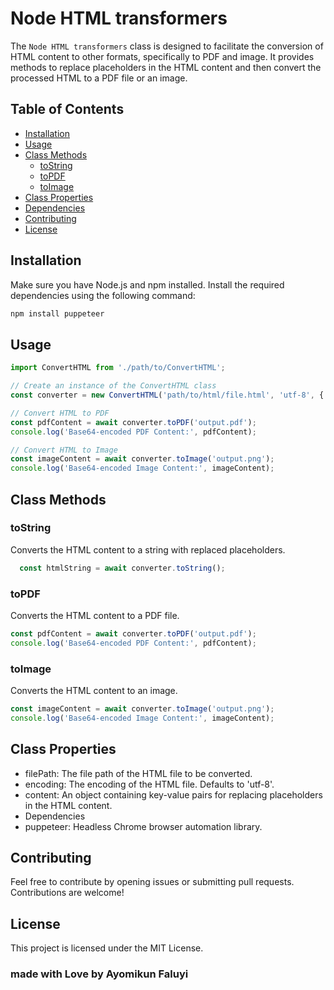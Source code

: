 # Node HTML transformers

The `Node HTML transformers` class is designed to facilitate the conversion of HTML content to other formats, specifically to PDF and image. It provides methods to replace placeholders in the HTML content and then convert the processed HTML to a PDF file or an image.

## Table of Contents
- [Installation](#installation)
- [Usage](#usage)
- [Class Methods](#class-methods)
  - [toString](#tostring)
  - [toPDF](#topdf)
  - [toImage](#toimage)
- [Class Properties](#class-properties)
- [Dependencies](#dependencies)
- [Contributing](#contributing)
- [License](#license)

## Installation

Make sure you have Node.js and npm installed. Install the required dependencies using the following command:

```bash
npm install puppeteer
```

## Usage

```typescript
import ConvertHTML from './path/to/ConvertHTML';

// Create an instance of the ConvertHTML class
const converter = new ConvertHTML('path/to/html/file.html', 'utf-8', { variable1: 'value1', variable2: 'value2' });

// Convert HTML to PDF
const pdfContent = await converter.toPDF('output.pdf');
console.log('Base64-encoded PDF Content:', pdfContent);

// Convert HTML to Image
const imageContent = await converter.toImage('output.png');
console.log('Base64-encoded Image Content:', imageContent);

```

## Class Methods


### toString

Converts the HTML content to a string with replaced placeholders.

```typescript
  const htmlString = await converter.toString();

```

### toPDF
Converts the HTML content to a PDF file.

```typescript
const pdfContent = await converter.toPDF('output.pdf');
console.log('Base64-encoded PDF Content:', pdfContent);

```

### toImage


Converts the HTML content to an image.

```typescript
const imageContent = await converter.toImage('output.png');
console.log('Base64-encoded Image Content:', imageContent);
```

## Class Properties
- filePath: The file path of the HTML file to be converted.
- encoding: The encoding of the HTML file. Defaults to 'utf-8'.
- content: An object containing key-value pairs for replacing placeholders in the HTML content.
- Dependencies
- puppeteer: Headless Chrome browser automation library.
  
## Contributing
Feel free to contribute by opening issues or submitting pull requests. Contributions are welcome!

## License
This project is licensed under the MIT License.

### made with Love by Ayomikun Faluyi





